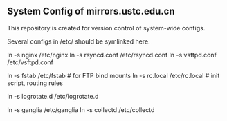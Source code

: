 System Config of mirrors.ustc.edu.cn
------------------------------------

This repository is created for version control of system-wide configs.

Several configs in /etc/ should be symlinked here.

ln -s nginx /etc/nginx
ln -s rsyncd.conf /etc/rsyncd.conf
ln -s vsftpd.conf /etc/vsftpd.conf

ln -s fstab /etc/fstab			# for FTP bind mounts
ln -s rc.local /etc/rc.local		# init script, routing rules

ln -s logrotate.d /etc/logrotate.d

ln -s ganglia /etc/ganglia
ln -s collectd /etc/collectd
